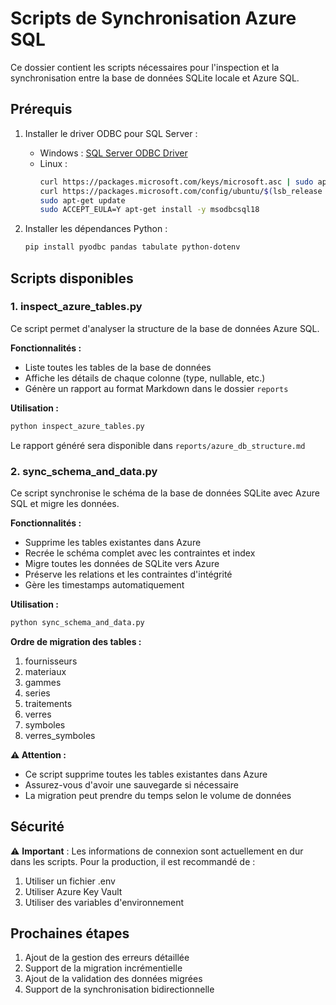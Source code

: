 # Scripts de Synchronisation Azure SQL

Ce dossier contient les scripts nécessaires pour l'inspection et la synchronisation entre la base de données SQLite locale et Azure SQL.

## Prérequis

1. Installer le driver ODBC pour SQL Server :
   - Windows : [SQL Server ODBC Driver](https://docs.microsoft.com/en-us/sql/connect/odbc/download-odbc-driver-for-sql-server)
   - Linux : 
     ```bash
     curl https://packages.microsoft.com/keys/microsoft.asc | sudo apt-key add -
     curl https://packages.microsoft.com/config/ubuntu/$(lsb_release -rs)/prod.list > /etc/apt/sources.list.d/mssql-release.list
     sudo apt-get update
     sudo ACCEPT_EULA=Y apt-get install -y msodbcsql18
     ```

2. Installer les dépendances Python :
   ```bash
   pip install pyodbc pandas tabulate python-dotenv
   ```

## Scripts disponibles

### 1. inspect_azure_tables.py

Ce script permet d'analyser la structure de la base de données Azure SQL.

**Fonctionnalités :**
- Liste toutes les tables de la base de données
- Affiche les détails de chaque colonne (type, nullable, etc.)
- Génère un rapport au format Markdown dans le dossier `reports`

**Utilisation :**
```bash
python inspect_azure_tables.py
```

Le rapport généré sera disponible dans `reports/azure_db_structure.md`

### 2. sync_schema_and_data.py

Ce script synchronise le schéma de la base de données SQLite avec Azure SQL et migre les données.

**Fonctionnalités :**
- Supprime les tables existantes dans Azure
- Recrée le schéma complet avec les contraintes et index
- Migre toutes les données de SQLite vers Azure
- Préserve les relations et les contraintes d'intégrité
- Gère les timestamps automatiquement

**Utilisation :**
```bash
python sync_schema_and_data.py
```

**Ordre de migration des tables :**
1. fournisseurs
2. materiaux
3. gammes
4. series
5. traitements
6. verres
7. symboles
8. verres_symboles

**⚠️ Attention :**
- Ce script supprime toutes les tables existantes dans Azure
- Assurez-vous d'avoir une sauvegarde si nécessaire
- La migration peut prendre du temps selon le volume de données

## Sécurité

⚠️ **Important** : Les informations de connexion sont actuellement en dur dans les scripts. 
Pour la production, il est recommandé de :
1. Utiliser un fichier .env
2. Utiliser Azure Key Vault
3. Utiliser des variables d'environnement

## Prochaines étapes

1. Ajout de la gestion des erreurs détaillée
2. Support de la migration incrémentielle
3. Ajout de la validation des données migrées
4. Support de la synchronisation bidirectionnelle 